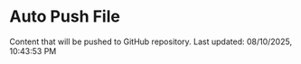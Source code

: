 # Auto Push File

Content that will be pushed to GitHub repository.
Last updated: 08/10/2025, 10:43:53 PM